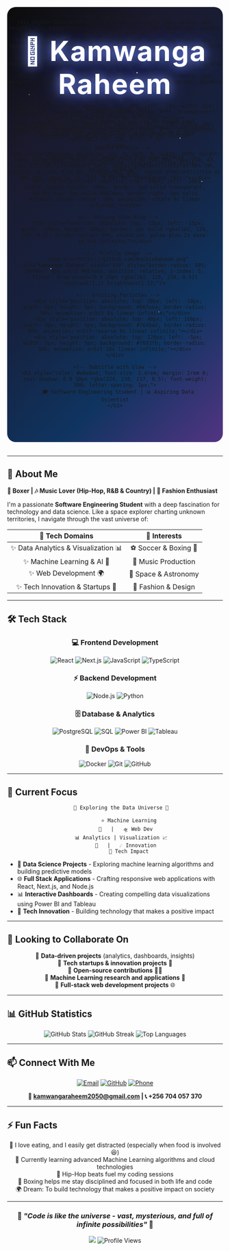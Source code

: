  <div align="center">

<!-- Space Background Header -->
<div style="position: relative; background: linear-gradient(135deg, #0c0c0c 0%, #1a1a2e 25%, #16213e 50%, #0f3460 75%, #533483 100%); padding: 4rem 2rem; border-radius: 20px; margin: 2rem 0; overflow: hidden;">
  
  <!-- Animated Stars Background -->
  <div style="position: absolute; top: 0; left: 0; width: 100%; height: 100%; overflow: hidden;">
    <!-- Large Stars -->
    <div style="position: absolute; top: 20%; left: 10%; width: 3px; height: 3px; background: #fff; border-radius: 50%; animation: twinkle 2s infinite;"></div>
    <div style="position: absolute; top: 30%; left: 80%; width: 2px; height: 2px; background: #fff; border-radius: 50%; animation: twinkle 3s infinite 1s;"></div>
    <div style="position: absolute; top: 60%; left: 20%; width: 2px; height: 2px; background: #fff; border-radius: 50%; animation: twinkle 2.5s infinite 0.5s;"></div>
    <div style="position: absolute; top: 15%; left: 60%; width: 3px; height: 3px; background: #fff; border-radius: 50%; animation: twinkle 1.8s infinite 2s;"></div>
    <div style="position: absolute; top: 70%; left: 70%; width: 2px; height: 2px; background: #fff; border-radius: 50%; animation: twinkle 2.2s infinite 1.5s;"></div>
    <div style="position: absolute; top: 40%; left: 90%; width: 2px; height: 2px; background: #fff; border-radius: 50%; animation: twinkle 3.5s infinite 0.8s;"></div>
    
    <!-- Small Stars -->
    <div style="position: absolute; top: 25%; left: 30%; width: 1px; height: 1px; background: #fff; border-radius: 50%; animation: twinkle 4s infinite;"></div>
    <div style="position: absolute; top: 55%; left: 50%; width: 1px; height: 1px; background: #fff; border-radius: 50%; animation: twinkle 3.2s infinite 1.2s;"></div>
    <div style="position: absolute; top: 80%; left: 15%; width: 1px; height: 1px; background: #fff; border-radius: 50%; animation: twinkle 2.8s infinite 0.3s;"></div>
    <div style="position: absolute; top: 10%; left: 85%; width: 1px; height: 1px; background: #fff; border-radius: 50%; animation: twinkle 3.8s infinite 1.8s;"></div>
    
    <!-- Shooting Stars -->
    <div style="position: absolute; top: 35%; left: -10%; width: 2px; height: 2px; background: linear-gradient(45deg, #fff, transparent); animation: shooting-star 8s infinite;"></div>
    <div style="position: absolute; top: 65%; left: -10%; width: 1px; height: 1px; background: linear-gradient(45deg, #fff, transparent); animation: shooting-star 12s infinite 4s;"></div>
    
    <!-- Nebula Effects -->
    <div style="position: absolute; top: 0; left: 0; width: 100%; height: 100%; background: radial-gradient(circle at 20% 30%, rgba(138, 43, 226, 0.1) 0%, transparent 50%), radial-gradient(circle at 80% 70%, rgba(75, 0, 130, 0.1) 0%, transparent 50%), radial-gradient(circle at 50% 50%, rgba(25, 25, 112, 0.05) 0%, transparent 70%);"></div>
  </div>
  
  <!-- Main Content -->
  <div style="position: relative; z-index: 10;">
    <!-- Title with Glow Effect -->
    <h1 style="color: #fff; font-size: 4rem; margin: 0; text-shadow: 0 0 20px rgba(102, 126, 234, 0.8), 0 0 40px rgba(102, 126, 234, 0.6), 0 0 60px rgba(102, 126, 234, 0.4); font-weight: bold; letter-spacing: 2px;">
      🚀 Kamwanga Raheem
    </h1>
    
    <!-- Animated Typing Text -->
    <div style="margin: 2rem 0;">
      <img src="https://readme-typing-svg.herokuapp.com?font=Orbitron&size=24&duration=3000&pause=1000&color=667EEA&center=true&vCenter=true&width=800&height=60&lines=Software+Engineering+Student+%F0%9F%8E%93;Data+Science+Enthusiast+%F0%9F%93%8A;Full+Stack+Developer+%F0%9F%8C%90;Machine+Learning+Explorer+%F0%9F%A4%96;Tech+Innovation+Advocate+%F0%9F%9A%80" alt="Typing SVG" style="filter: drop-shadow(0 0 10px rgba(102, 126, 234, 0.7));" />
    </div>
    
    <!-- Enhanced Profile Image with Multiple Effects -->
    <div style="position: relative; display: inline-block; margin: 2rem 0;">
      <!-- Rotating Ring -->
      <div style="position: absolute; top: -20px; left: -20px; width: 190px; height: 190px; border: 3px solid transparent; border-top: 3px solid #667eea; border-right: 3px solid #764ba2; border-radius: 50%; animation: rotate 4s linear infinite;"></div>
      
      <!-- Pulsing Glow Ring -->
      <div style="position: absolute; top: -15px; left: -15px; width: 180px; height: 180px; border: 2px solid rgba(102, 126, 234, 0.3); border-radius: 50%; animation: pulse-glow 2s ease-in-out infinite;"></div>
      
      <!-- Profile Image -->
      <img src="https://github.com/RockieRaheem.png" alt="Kamwanga Raheem" width="150" style="border-radius: 50%; border: 4px solid #667eea; position: relative; z-index: 5; filter: drop-shadow(0 0 20px rgba(102, 126, 234, 0.5)) contrast(1.1) brightness(1.1);"/>
      
      <!-- Orbiting Particles -->
      <div style="position: absolute; top: 20px; left: -10px; width: 6px; height: 6px; background: #667eea; border-radius: 50%; animation: orbit 6s linear infinite;"></div>
      <div style="position: absolute; top: 40px; left: 160px; width: 4px; height: 4px; background: #764ba2; border-radius: 50%; animation: orbit-reverse 8s linear infinite;"></div>
      <div style="position: absolute; top: 120px; left: -5px; width: 5px; height: 5px; background: #f093fb; border-radius: 50%; animation: orbit 10s linear infinite;"></div>
    </div>
    
    <!-- Subtitle with Glow -->
    <h3 style="color: #e0e6ed; font-size: 1.4rem; margin: 1rem 0; text-shadow: 0 0 10px rgba(224, 230, 237, 0.5); font-weight: 300; letter-spacing: 1px;">
      🎓 Software Engineering Student | 📊 Aspiring Data Scientist
    </h3>
  </div>
</div>

<!-- CSS Animations -->
<style>
@keyframes twinkle {
  0%, 100% { opacity: 0.3; transform: scale(1); }
  50% { opacity: 1; transform: scale(1.2); }
}

@keyframes shooting-star {
  0% { transform: translateX(0) translateY(0) rotate(45deg); opacity: 1; }
  70% { opacity: 1; }
  100% { transform: translateX(300px) translateY(300px) rotate(45deg); opacity: 0; }
}

@keyframes rotate {
  0% { transform: rotate(0deg); }
  100% { transform: rotate(360deg); }
}

@keyframes pulse-glow {
  0%, 100% { 
    transform: scale(1); 
    box-shadow: 0 0 20px rgba(102, 126, 234, 0.4);
  }
  50% { 
    transform: scale(1.05); 
    box-shadow: 0 0 30px rgba(102, 126, 234, 0.8);
  }
}

@keyframes orbit {
  0% { transform: rotate(0deg) translateX(80px) rotate(0deg); }
  100% { transform: rotate(360deg) translateX(80px) rotate(-360deg); }
}

@keyframes orbit-reverse {
  0% { transform: rotate(0deg) translateX(-80px) rotate(0deg); }
  100% { transform: rotate(-360deg) translateX(-80px) rotate(360deg); }
}
</style>

</div>

---

## 🌟 About Me

**🥊 Boxer | 🎶 Music Lover (Hip-Hop, R&B & Country) | 👕 Fashion Enthusiast**

I'm a passionate **Software Engineering Student** with a deep fascination for technology and data science. Like a space explorer charting unknown territories, I navigate through the vast universe of:

<div align="center">

| 🌌 **Tech Domains** | 🚀 **Interests** |
|:---:|:---:|
| ✨ Data Analytics & Visualization 📊 | ⚽ Soccer & Boxing 🥊 |
| ✨ Machine Learning & AI 🤖 | 🎵 Music Production |
| ✨ Web Development 🌍 | 🌟 Space & Astronomy |
| ✨ Tech Innovation & Startups 🚀 | 👕 Fashion & Design |

</div>

---

## 🛠️ Tech Stack

<div align="center">

### 💻 Frontend Development
![React](https://img.shields.io/badge/React-20232A?style=for-the-badge&logo=react&logoColor=61DAFB)
![Next.js](https://img.shields.io/badge/Next.js-000000?style=for-the-badge&logo=next.js&logoColor=white)
![JavaScript](https://img.shields.io/badge/JavaScript-F7DF1E?style=for-the-badge&logo=javascript&logoColor=black)
![TypeScript](https://img.shields.io/badge/TypeScript-007ACC?style=for-the-badge&logo=typescript&logoColor=white)

### ⚡ Backend Development
![Node.js](https://img.shields.io/badge/Node.js-43853D?style=for-the-badge&logo=node.js&logoColor=white)
![Python](https://img.shields.io/badge/Python-3776AB?style=for-the-badge&logo=python&logoColor=white)

### 🗄️ Database & Analytics
![PostgreSQL](https://img.shields.io/badge/PostgreSQL-316192?style=for-the-badge&logo=postgresql&logoColor=white)
![SQL](https://img.shields.io/badge/SQL-4479A1?style=for-the-badge&logo=mysql&logoColor=white)
![Power BI](https://img.shields.io/badge/PowerBI-F2C811?style=for-the-badge&logo=powerbi&logoColor=black)
![Tableau](https://img.shields.io/badge/Tableau-E97627?style=for-the-badge&logo=tableau&logoColor=white)

### 🚀 DevOps & Tools
![Docker](https://img.shields.io/badge/Docker-2496ED?style=for-the-badge&logo=docker&logoColor=white)
![Git](https://img.shields.io/badge/Git-F05032?style=for-the-badge&logo=git&logoColor=white)
![GitHub](https://img.shields.io/badge/GitHub-100000?style=for-the-badge&logo=github&logoColor=white)

</div>

---

## 🎯 Current Focus

<div align="center">

```ascii
    🌌 Exploring the Data Universe 🌌
    
         ⭐ Machine Learning
       🚀   |   🛸 Web Dev
    📊 Analytics | Visualization 📈
       🤖   |   ☄️ Innovation
         💫 Tech Impact
```

</div>

- 🔬 **Data Science Projects** - Exploring machine learning algorithms and building predictive models
- 🌐 **Full Stack Applications** - Crafting responsive web applications with React, Next.js, and Node.js
- 📊 **Interactive Dashboards** - Creating compelling data visualizations using Power BI and Tableau
- 🚀 **Tech Innovation** - Building technology that makes a positive impact

---

## 🤝 Looking to Collaborate On

<div align="center">

🔸 **Data-driven projects** (analytics, dashboards, insights)  
🔸 **Tech startups & innovation projects** 🚀  
🔸 **Open-source contributions** 👨‍💻  
🔸 **Machine Learning research and applications** 🤖  
🔸 **Full-stack web development projects** 🌐  

</div>

---

## 📊 GitHub Statistics

<div align="center">

<img src="https://github-readme-stats.vercel.app/api?username=RockieRaheem&show_icons=true&theme=tokyonight&hide_border=true&bg_color=0D1117&title_color=667eea&icon_color=667eea&text_color=ffffff&ring_color=667eea&fire_color=667eea" alt="GitHub Stats" />

<img src="https://github-readme-streak-stats.herokuapp.com/?user=RockieRaheem&theme=tokyonight&hide_border=true&background=0D1117&stroke=667eea&ring=667eea&fire=667eea&currStreakLabel=667eea" alt="GitHub Streak" />

<img src="https://github-readme-stats.vercel.app/api/top-langs/?username=RockieRaheem&layout=compact&theme=tokyonight&hide_border=true&bg_color=0D1117&title_color=667eea&text_color=ffffff" alt="Top Languages" />

</div>

---

## 📫 Connect With Me

<div align="center">

[![Email](https://img.shields.io/badge/Email-D14836?style=for-the-badge&logo=gmail&logoColor=white)](mailto:kamwangaraheem2050@gmail.com)
[![GitHub](https://img.shields.io/badge/GitHub-100000?style=for-the-badge&logo=github&logoColor=white)](https://github.com/RockieRaheem)
[![Phone](https://img.shields.io/badge/Phone-25D366?style=for-the-badge&logo=whatsapp&logoColor=white)](tel:+256704057370)

**📧 kamwangaraheem2050@gmail.com | 📞 +256 704 057 370**

</div>

---

## ⚡ Fun Facts

<div align="center">

🍔 I love eating, and I easily get distracted (especially when food is involved 😆)  
🌟 Currently learning advanced Machine Learning algorithms and cloud technologies  
🎵 Hip-Hop beats fuel my coding sessions  
🥊 Boxing helps me stay disciplined and focused in both life and code  
🌍 Dream: To build technology that makes a positive impact on society  

</div>

---

<div align="center">

### 🌌 *"Code is like the universe - vast, mysterious, and full of infinite possibilities"* 🚀

<img src="https://capsule-render.vercel.app/api?type=waving&color=gradient&customColorList=6,11,20&height=100&section=footer&text=Thanks%20for%20visiting!&fontSize=16&fontColor=fff&animation=twinkling"/>

<img src="https://komarev.com/ghpvc/?username=RockieRaheem&style=for-the-badge&color=667eea" alt="Profile Views"/>

</div>
